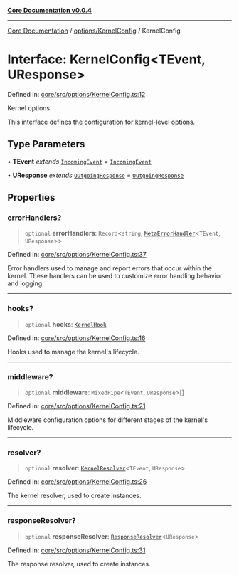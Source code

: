 [**Core Documentation v0.0.4**](../../../README.md)

***

[Core Documentation](../../../modules.md) / [options/KernelConfig](../README.md) / KernelConfig

# Interface: KernelConfig\<TEvent, UResponse\>

Defined in: [core/src/options/KernelConfig.ts:12](https://github.com/stonemjs/core/blob/8c14a336c794eb98d8513b950cb1c2786962eaaf/src/options/KernelConfig.ts#L12)

Kernel options.

This interface defines the configuration for kernel-level options.

## Type Parameters

• **TEvent** *extends* [`IncomingEvent`](../../../events/IncomingEvent/classes/IncomingEvent.md) = [`IncomingEvent`](../../../events/IncomingEvent/classes/IncomingEvent.md)

• **UResponse** *extends* [`OutgoingResponse`](../../../events/OutgoingResponse/classes/OutgoingResponse.md) = [`OutgoingResponse`](../../../events/OutgoingResponse/classes/OutgoingResponse.md)

## Properties

### errorHandlers?

> `optional` **errorHandlers**: `Record`\<`string`, [`MetaErrorHandler`](../../../declarations/interfaces/MetaErrorHandler.md)\<`TEvent`, `UResponse`\>\>

Defined in: [core/src/options/KernelConfig.ts:37](https://github.com/stonemjs/core/blob/8c14a336c794eb98d8513b950cb1c2786962eaaf/src/options/KernelConfig.ts#L37)

Error handlers used to manage and report errors that occur within the kernel.
These handlers can be used to customize error handling behavior and logging.

***

### hooks?

> `optional` **hooks**: [`KernelHook`](../../../declarations/type-aliases/KernelHook.md)

Defined in: [core/src/options/KernelConfig.ts:16](https://github.com/stonemjs/core/blob/8c14a336c794eb98d8513b950cb1c2786962eaaf/src/options/KernelConfig.ts#L16)

Hooks used to manage the kernel's lifecycle.

***

### middleware?

> `optional` **middleware**: `MixedPipe`\<`TEvent`, `UResponse`\>[]

Defined in: [core/src/options/KernelConfig.ts:21](https://github.com/stonemjs/core/blob/8c14a336c794eb98d8513b950cb1c2786962eaaf/src/options/KernelConfig.ts#L21)

Middleware configuration options for different stages of the kernel's lifecycle.

***

### resolver?

> `optional` **resolver**: [`KernelResolver`](../../../declarations/type-aliases/KernelResolver.md)\<`TEvent`, `UResponse`\>

Defined in: [core/src/options/KernelConfig.ts:26](https://github.com/stonemjs/core/blob/8c14a336c794eb98d8513b950cb1c2786962eaaf/src/options/KernelConfig.ts#L26)

The kernel resolver, used to create instances.

***

### responseResolver?

> `optional` **responseResolver**: [`ResponseResolver`](../../../declarations/type-aliases/ResponseResolver.md)\<`UResponse`\>

Defined in: [core/src/options/KernelConfig.ts:31](https://github.com/stonemjs/core/blob/8c14a336c794eb98d8513b950cb1c2786962eaaf/src/options/KernelConfig.ts#L31)

The response resolver, used to create instances.
